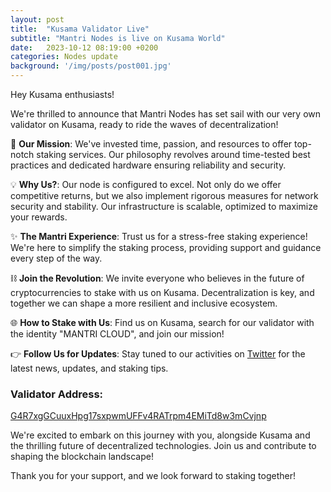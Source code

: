 ```yaml
---
layout: post
title:  "Kusama Validator Live"
subtitle: "Mantri Nodes is live on Kusama World"
date:   2023-10-12 08:19:00 +0200
categories: Nodes update
background: '/img/posts/post001.jpg'
---
```


Hey Kusama enthusiasts!

We're thrilled to announce that Mantri Nodes has set sail with our very own validator on Kusama, ready to ride the waves of decentralization!

🚀 **Our Mission**: We've invested time, passion, and resources to offer top-notch staking services. Our philosophy revolves around time-tested best practices and dedicated hardware ensuring reliability and security.

💡 **Why Us?**: Our node is configured to excel. Not only do we offer competitive returns, but we also implement rigorous measures for network security and stability. Our infrastructure is scalable, optimized to maximize your rewards.

✨ **The Mantri Experience**: Trust us for a stress-free staking experience! We're here to simplify the staking process, providing support and guidance every step of the way.

⛓️ **Join the Revolution**: We invite everyone who believes in the future of cryptocurrencies to stake with us on Kusama. Decentralization is key, and together we can shape a more resilient and inclusive ecosystem.

🌐 **How to Stake with Us**: Find us on Kusama, search for our validator with the identity "MANTRI CLOUD", and join our mission!

👉 **Follow Us for Updates**: Stay tuned to our activities on [Twitter](https://twitter.com/MantriNodes) for the latest news, updates, and staking tips.

### Validator Address:
[G4R7xgGCuuxHpg17sxpwmUFFv4RATrpm4EMiTd8w3mCvjnp](https://kusama.subscan.io/validator/G4R7xgGCuuxHpg17sxpwmUFFv4RATrpm4EMiTd8w3mCvjnp)

We're excited to embark on this journey with you, alongside Kusama and the thrilling future of decentralized technologies. Join us and contribute to shaping the blockchain landscape!

Thank you for your support, and we look forward to staking together!